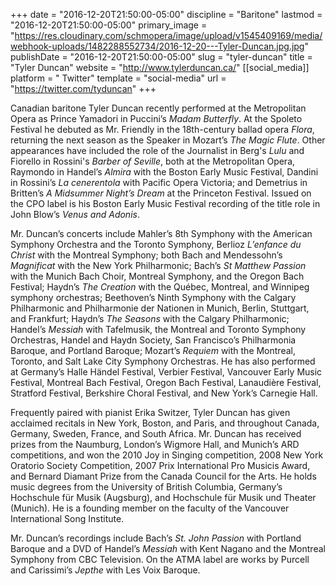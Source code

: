 +++
date = "2016-12-20T21:50:00-05:00"
discipline = "Baritone"
lastmod = "2016-12-20T21:50:00-05:00"
primary_image = "https://res.cloudinary.com/schmopera/image/upload/v1545409169/media/webhook-uploads/1482288552734/2016-12-20---Tyler-Duncan.jpg.jpg"
publishDate = "2016-12-20T21:50:00-05:00"
slug = "tyler-duncan"
title = "Tyler Duncan"
website = "http://www.tylerduncan.ca/"
[[social_media]]
platform = " Twitter"
template = "social-media"
url = "https://twitter.com/tyduncan"
+++

Canadian baritone Tyler Duncan recently performed at the Metropolitan Opera as Prince Yamadori in Puccini’s *Madam Butterfly*. At the Spoleto Festival he debuted as Mr. Friendly in the 18th-century ballad opera *Flora*, returning the next season as the Speaker in Mozart’s *The Magic Flute*. Other appearances have included the role of the Journalist in Berg's *Lulu* and Fiorello in Rossini's *Barber of Seville*, both at the Metropolitan Opera, Raymondo in Handel’s *Almira* with the Boston Early Music Festival, Dandini in Rossini’s *La cenerentola* with Pacific Opera Victoria; and Demetrius in Britten’s *A Midsummer Night’s Dream* at the Princeton Festival. Issued on the CPO label is his Boston Early Music Festival recording of the title role in John Blow’s *Venus and Adonis*.

Mr. Duncan’s concerts include Mahler’s 8th Symphony with the American Symphony Orchestra and the Toronto Symphony, Berlioz *L’enfance du Christ* with the Montreal Symphony; both Bach and Mendessohn’s *Magnificat* with the New York Philharmonic; Bach’s *St Matthew Passion* with the Munich Bach Choir, Montreal Symphony, and the Oregon Bach Festival; Haydn’s *The Creation* with the Québec, Montreal, and Winnipeg symphony orchestras; Beethoven’s Ninth Symphony with the Calgary Philharmonic and Philharmonie der Nationen in Munich, Berlin, Stuttgart, and Frankfurt; Haydn’s *The Seasons* with the Calgary Philharmonic; Handel’s *Messiah* with Tafelmusik, the Montreal and Toronto Symphony Orchestras, Handel and Haydn Society, San Francisco’s Philharmonia Baroque, and Portland Baroque; Mozart’s *Requiem* with the Montreal, Toronto, and Salt Lake City Symphony Orchestras. He has also performed at Germany’s Halle Händel Festival, Verbier Festival, Vancouver Early Music Festival, Montreal Bach Festival, Oregon Bach Festival, Lanaudière Festival, Stratford Festival, Berkshire Choral Festival, and New York’s Carnegie Hall.

Frequently paired with pianist Erika Switzer, Tyler Duncan has given acclaimed recitals in New York, Boston, and Paris, and throughout Canada, Germany, Sweden, France, and South Africa. Mr. Duncan has received prizes from the Naumburg, London’s Wigmore Hall, and Munich’s ARD competitions, and won the 2010 Joy in Singing competition, 2008 New York Oratorio Society Competition, 2007 Prix International Pro Musicis Award, and Bernard Diamant Prize from the Canada Council for the Arts. He holds music degrees from the University of British Columbia, Germany’s Hochschule für Musik (Augsburg), and Hochschule für Musik und Theater (Munich). He is a founding member on the faculty of the Vancouver International Song Institute.

Mr. Duncan’s recordings include Bach’s *St. John Passion* with Portland Baroque and a DVD of Handel’s *Messiah* with Kent Nagano and the Montreal Symphony from CBC Television. On the ATMA label are works by Purcell and Carissimi’s *Jepthe* with Les Voix Baroque.
